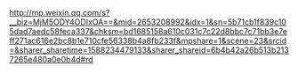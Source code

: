 http://mp.weixin.qq.com/s?__biz=MjM5ODY4ODIxOA==&mid=2653208992&idx=1&sn=5b71cb1f839c105dad7aedc58feca337&chksm=bd1685158a610c031c7c22d8bbc7c71bb3e7eff271ac616e2bc8b1e710cfe56338b4a8fb233f&mpshare=1&scene=23&srcid=&sharer_sharetime=1588234479133&sharer_shareid=6b4b42a26b513b2137265e480a0e0b4d#rd